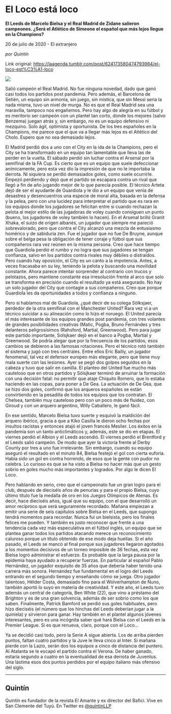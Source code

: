 # El Loco está loco

**El Leeds de Marcelo Bielsa y el Real Madrid de Zidane salieron campeones. ¿Será el Atlético de Simeone el español que más lejos llegue en la Champions?**

20 de julio de 2020 - El extranjero

_por Quintín_

Link original: https://laagenda.tumblr.com/post/624173580474793984/el-loco-est%C3%A1-loco

![](https://64.media.tumblr.com/4b1c6a9ba12e9fc3a9cf3e72a02fd892/eb503b38dc383563-87/s500x750/c33fd4a58a1dffd977fb002e1ccff256ccca8419.jpg)

Salió campeón el Real Madrid. No fue ninguna novedad, dado que ganó casi todos los partidos post pandemia. Pero además, el Barcelona de Setién, un equipo sin armonía, sin juego, sin mística, que sin Messi sería la nada misma, tuvo un nivel de murga. No es que el Real Madrid sea una maravilla, tampoco nos engañemos. Pero hay algo de alegría en su fútbol y es meritorio ser campeón con un plantel tan corto, donde los mejores (salvo Benzema) juegan atrás y, sin embargo, no es un equipo defensivo ni mezquino. Solo ágil, optimista y oportunista. De los tres españoles en la Champions, me parece que el que va a llegar más lejos es el Atlético del Cholo. Espero que no sea demasiado lejos. 

El Madrid perdió dos a uno con el City en la ida de la Champions, pero el City se ha transformado en un equipo tan lamentable que lleva las de perder en la vuelta. El sábado perdió sin luchar contra el Arsenal por la semifinal de la FA Cup. Es cierto que es un equipo que suele defeccionar anímicamente, pero esta vez dio la impresión de que no le importaba la derrota. Ni siquiera se perdió demasiados goles, como suele ocurrirle. Empezó perdiendo y dejó que el partido se escapara contra un rival que llegó a fin de año jugando mejor de lo que parecía posible. El técnico Arteta dejó de ser el ayudante de Guardiola y le dio a un equipo que venía de desastres y desencuentros una especie de moral alta, basada en la defensa y la pelea, pero con una lucidez para interpretar el partido que es rara en los equipos donde los jugadores se felicitan entre sí cuando rechazan la pelota al mejor estilo de las jugadoras de voley cuando consiguen un punto (bueno, los jugadores de voley también lo hacen). En el Arsenal brilló Granit Xhaka, el suizo de origen albanés, un jugador que siempre me pareció sobrevalorado, pero que contra el City alcanzó una mezcla de entusiasmo homérico y de sabiduría zen. Fue el jugador que no fue De Bruyne, aunque sobre el belga pesa la obligación de tener coraje y fútbol que sus compañeros rara vez reúnen en la misma persona. Creo que hace tiempo que Guardiola perdió el rumbo y no logra que sus jugadores se tengan confianza, salvo en los partidos contra rivales muy débiles o distraídos. Pero cuando hay oposición, el City es un canto a la impotencia. Antes, a veces fracasaba en su ley, teniendo la pelota y buscando una movilidad constante. Ahora parece intentar sorprender al contrario con trucos y pelotazos, pero mantiene constante esa irresolución frente al arco que solo se transforma en precisión cuando el resultado ya está asegurado. No hay un solo jugador del City que contagie a sus compañeros. Creo que porque Guardiola les da oportunidades a todos y confianza a ninguno. 



Pero si hablamos mal de Guardiola, ¿qué decir de su colega Sölksjaer, perdedor de la otra semifinal con el Manchester United? Rara vez vi a un técnico suicidar a su alineación como lo hizo el noruego. El United parecía el más interesante de los equipos grandes post pandemia, con tres volantes de grandes posibilidades creativas (Matic, Pogba, Bruno Fernándes y tres delanteros peligrosísimos (Rahsford, Martial, Greenwood). Pero para jugar este partido importante, Solsjkaer dejó en el banco a Pogba, Martial y Greenwood. Se podría alegar que por la frecuencia de los partidos, esos cambios se debieron a las famosas rotaciones. Pero el técnico rotó también el sistema y jugó con tres centrales. Entre ellos Eric Bailly, un jugador fenomenal, tal vez el defensor europeo más elegante, pero que tiene muy mala suerte con las lesiones. Ayer se pegó dos golpes seguidos en la cabeza y tuvo que salir en camilla. El planteo del United fue mucho más cauteloso que en otros partidos y Sölsjkaer terminó de arruinar la formación con una decisión fatal: no permitir que ataje Chiquito Romero, que lo estaba haciendo en las copas, para poner a De Gea. La actuación de De Gea, que se hizo dos goles, confirmó que los arqueros españoles se están convirtiendo en la pesadilla de todos los equipos que los contratan. El Chelsea, también muy cauteloso pero con un poco más de fluidez, con Giroud y con un arquero argentino, Willy Caballero, le ganó fácil. 

  

En ese sentido, Marcelo Bielsa tuvo suerte y esquivó la maldición del arquero ibérico, gracia a que a Kiko Casilla le dieron ocho fechas por insultos racistas y entonces atajó el joven francés Meslier. Los éxitos en la pandemia son un tanto anticlimáticos y, además, este se dio en etapas. El viernes perdió el Albion y el Leeds ascendió. El viernes perdió el Brentford y el Leeds salió campeón. De modo que ayer la victoria frente al Derby County por tres a uno fue irrelevante. Sin embargo, cuando su equipo aseguró el resultado en el minuto 84, Bielsa festejó el gol con cierta euforia. Había sido un gol en contra horrendo, de esos que la gente con pudor no celebra. Lo curioso es que se ha visto a Bielsa no hacer más que un gesto sobrio en goles mucho más importantes y logrados. Por algo le dicen El Loco. 

Pero hablando en serio, creo que el campeonato fue un gran logro para el club, después de dieciséis años de penurias y para el propio Bielsa, cuyo último título fue la medalla de oro en los Juegos Olímpicos de Atenas. Es decir, hace dieciséis años, igual que su equipo, con el que desarrolló un amor recíproco que será seguramente recordado. Mañana empiezan a emitir una serie de seis capítulos sobre Bielsa en el Leeds, que supongo tendrá momentos para recordar. Nunca fui un bielsista, pero los finales felices me pueden. Y también es justo reconocer que frente a una tendencia cada vez más especulativa en el fútbol inglés, un equipo que se plantea ganar todos los partidos atacando merece un reconocimiento caluroso porque un título obtenido de ese modo deja huellas. Si el año pasado, el Leeds se mancó al final porque sus jugadores llegaron agotados a los momentos decisivos de un torneo imposible de 36 fechas, esta vez Bielsa logró administrar el esfuerzo. Es probable que la larga pausa por la epidemia haya ayudado a recuperar fuerzas. En particular al español Pablo Hernández, un jugador exquisito de 35 años que debería haber tenido una carrera más sonora. Hernández fue fundamental en el logro del Leeds entrando en el segundo tiempo y enseñando cómo se juega. Otro jugador talentoso, Hélder Costa, demasiado fino para el Wolverhampton de Nuno, también aportó lo suyo en materia de creatividad. Y este año, el Leeds tuvo además un central de categoría, Ben White (22), que vino a préstamo del Brighton y es de una gran solvencia, además de ser sobrio como los que saben. Finalmente, Patrick Bamford se perdió sus goles habituales, pero hizo dieciséis (el número que los hinchas del Leeds deberían jugar a la quiniela) y sirvieron para ganar. Hay también en el plantel algunos jóvenes interesantes, pero es una incógnita saber qué hará Bielsa con el Leeds en la Premier League. Si es que renueva, claro, porque con el Loco…

Ya se decidió casi todo, pero la Serie A sigue abierta. Los de arriba pierden puntos, faltan cuatro partidos y la Juve le lleva cinco al Inter. Si mañana pierde con la Lazio, serán dos los equipos a cinco de distancia del puntero. Al Atalanta se le escapó el partido contra el Verona. De haber ganado, estaría segundo a cuatro en la eventualidad de esa derrota de Juventus. Una lástima esos dos puntos perdidos por el equipo italiano más ofensivo del siglo. 



---

Quintín
-------

 Quintín es fundador de la revista El Amante y ex director del Bafici. Vive en San Clemente del Tuyú. En Twitter es [@quintinLLP](https://twitter.com/quintinLLP) 

